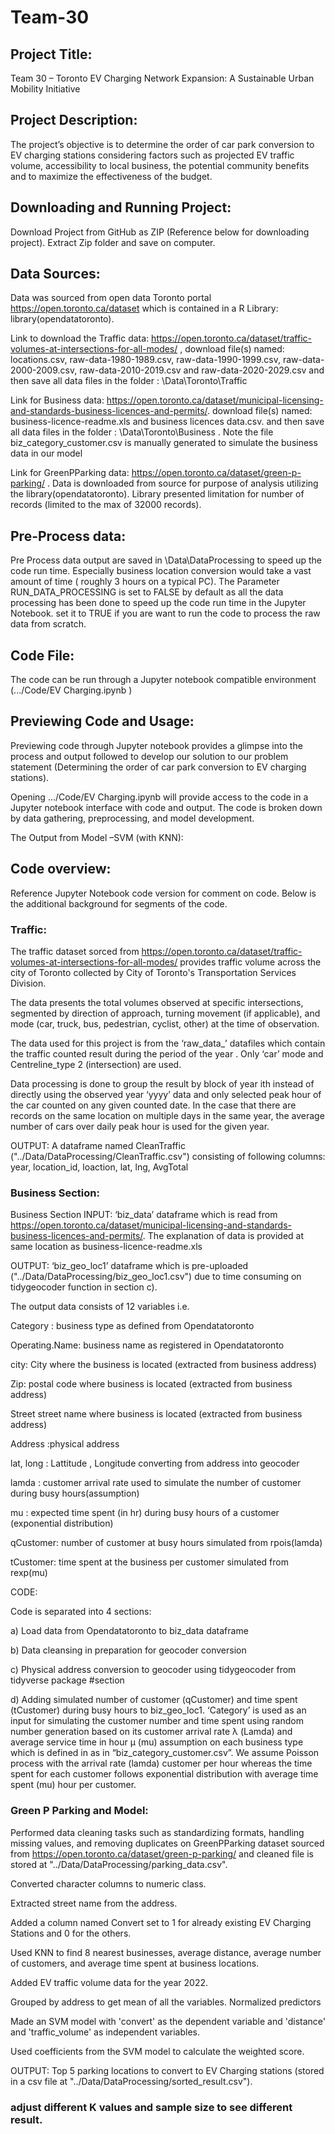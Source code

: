 # Team-30
## Project Title:  

Team 30 – Toronto EV Charging Network Expansion: A Sustainable Urban Mobility Initiative 

## Project Description: 

The project’s objective is to determine the order of car park conversion to EV charging stations considering factors such as projected EV traffic volume, accessibility to local business, the potential community benefits and to maximize the effectiveness of the budget.   

## Downloading and Running Project: 

Download Project from GitHub as ZIP (Reference below for downloading project). Extract Zip folder and save on computer. 

## Data Sources:  

Data was sourced from open data Toronto portal https://open.toronto.ca/dataset which is contained in a R Library: library(opendatatoronto). 

Link to download the Traffic data: https://open.toronto.ca/dataset/traffic-volumes-at-intersections-for-all-modes/ , download file(s) named: locations.csv, raw-data-1980-1989.csv, raw-data-1990-1999.csv, raw-data-2000-2009.csv, raw-data-2010-2019.csv and raw-data-2020-2029.csv
and then save all data files in the folder : \Data\Toronto\Traffic

Link for Business data: https://open.toronto.ca/dataset/municipal-licensing-and-standards-business-licences-and-permits/.  download file(s) named: business-licence-readme.xls and business licences data.csv. 
and then save all data files in the folder : \Data\Toronto\Business . Note the file biz_category_customer.csv is manually generated to simulate the business data in our model

Link for GreenPParking data: https://open.toronto.ca/dataset/green-p-parking/ .
Data is downloaded from source for purpose of analysis utilizing the library(opendatatoronto). Library presented limitation for number of records (limited to the max of 32000 records). 

## Pre-Process data: 
Pre Process data output are saved in \Data\DataProcessing to speed up the code run time. Especially business location conversion would take a vast amount of time ( roughly 3 hours on a typical PC). The Parameter RUN_DATA_PROCESSING is set to FALSE by default as all the data processing has been done to speed up the code run time in the Jupyter Notebook.  set it to TRUE if you are want to run the code to process the raw data from scratch. 

## Code File:  

The code can be run through a Jupyter notebook compatible environment (.../Code/EV Charging.ipynb ) 

## Previewing Code and Usage: 

Previewing code through Jupyter notebook provides a glimpse into the process and output followed to develop our solution to our problem statement (Determining the order of car park conversion to EV charging stations). 

Opening .../Code/EV Charging.ipynb will provide access to the code in a Jupyter notebook interface with code and output. The code is broken down by data gathering, preprocessing, and model development.  

The Output from Model –SVM (with KNN):  

 
## Code overview: 

Reference Jupyter Notebook code version for comment on code. Below is the additional background for segments of the code.  

### Traffic:
The traffic dataset sorced from https://open.toronto.ca/dataset/traffic-volumes-at-intersections-for-all-modes/ provides traffic volume across the city of Toronto collected by City of Toronto's Transportation Services Division.

The data presents the total volumes observed at specific intersections, segmented by direction of approach, turning movement (if applicable), and mode (car, truck, bus, pedestrian, cyclist, other) at the time of observation. 

The data used for this project is from the ‘raw_data_<yyyy-yyyy>’ datafiles which contain the traffic counted result during the period of the year <yyyy-yyyy>. Only ‘car’ mode and Centreline_type 2 (intersection) are used. 

 Data processing is done to group the result by block of year ith instead of directly using the observed year ‘yyyy’ data and only selected peak hour of the car counted on any given counted date. In the case that there are records on the same location on multiple days in the same year, the average number of cars over daily peak hour is used for the given year.

 OUTPUT:
 A dataframe named CleanTraffic ("../Data/DataProcessing/CleanTraffic.csv") consisting of following columns: year, location_id, loaction, lat, lng, AvgTotal

 
### Business Section:

Business Section INPUT: ‘biz_data’ dataframe which is read from https://open.toronto.ca/dataset/municipal-licensing-and-standards-business-licences-and-permits/. The explanation of data is provided at same location as business-licence-readme.xls  

OUTPUT: ‘biz_geo_loc1’ dataframe which is pre-uploaded ("../Data/DataProcessing/biz_geo_loc1.csv") due to time consuming on tidygeocoder function in section c).   

The output data consists of 12 variables i.e. 

Category : business type as defined from Opendatatoronto 

Operating.Name: business name as registered in Opendatatoronto 

city: City where the business is located (extracted from business address) 

Zip: postal code where business is located (extracted from business address) 

Street street name where business is located (extracted from business address) 

Address :physical address 

lat, long : Lattitude , Longitude converting from address into geocoder 

lamda : customer arrival rate used to simulate the number of customer during busy hours(assumption) 

mu : expected time spent (in hr) during busy hours of a customer (exponential distribution) 

qCustomer: number of customer at busy hours simulated from rpois(lamda) 

tCustomer: time spent at the business per customer simulated from rexp(mu) 

CODE:  

Code is separated into 4 sections:  

a) Load data from Opendatatoronto to biz_data dataframe  

b) Data cleansing in preparation for geocoder conversion  

c) Physical address conversion to geocoder using tidygeocoder from tidyverse package #section 

d) Adding simulated number of customer (qCustomer) and time spent (tCustomer) during busy hours to biz_geo_loc1. ‘Category’ is used as an input for simulating the customer number and time spent using random number generation based on its customer arrival rate λ (Lamda) and average service time in hour µ (mu) assumption on each business type which is defined in as in “biz_category_customer.csv”. We assume Poisson process with the arrival rate (lamda) customer per hour whereas the time spent for each customer follows exponential distribution with average time spent (mu) hour per customer.  

 
### Green P Parking and Model:

Performed data cleaning tasks such as standardizing formats, handling missing values, and removing duplicates on GreenPParking dataset sourced from https://open.toronto.ca/dataset/green-p-parking/ and cleaned file is stored at "../Data/DataProcessing/parking_data.csv". 

 Converted character columns to numeric class. 

 Extracted street name from the address.

 Added a column named Convert set to 1 for already existing EV Charging Stations and 0 for the others. 

 Used KNN to find 8 nearest businesses, average distance, average number of customers, and average time spent at business locations. 

 Added EV traffic volume data for the year 2022. 

 Grouped by address to get mean of all the variables. Normalized predictors 

 Made an SVM model with 'convert' as the dependent variable and 'distance' and 'traffic_volume' as independent variables. 

 Used coefficients from the SVM model to calculate the weighted score. 

 OUTPUT: Top 5 parking locations to convert to EV Charging stations (stored in a csv file at "../Data/DataProcessing/sorted_result.csv").
 
 ### adjust different K values and sample size to see different result. 

 
